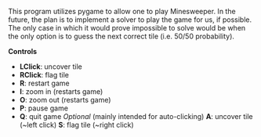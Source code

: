 This program utilizes pygame to allow one to play Minesweeper.
In the future, the plan is to implement a solver to play the game for us, if possible.
The only case in which it would prove impossible to solve would be when the only option is to guess the next correct tile (i.e. 50/50 probability).

**Controls**
* **LClick**: uncover tile
* **RClick**: flag tile
* **R**: restart game
* **I**: zoom in (restarts game)
* **O**: zoom out (restarts game)
* **P**: pause game
* **Q**: quit game
*Optional* (mainly intended for auto-clicking)
**A**: uncover tile (~left click)
**S**: flag tile (~right click)